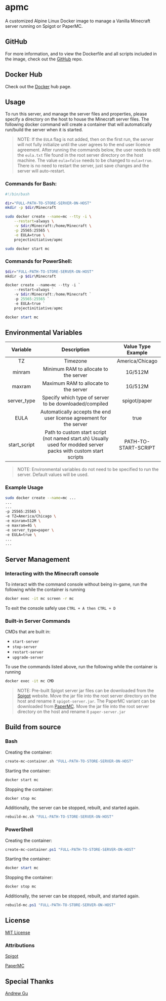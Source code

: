 # apmc
A customized Alpine Linux Docker image to manage a Vanilla Minecraft server running on Spigot or PaperMC.

## GitHub
For more information, and to view the Dockerfile and all scripts included in the image, check out the [GitHub](https://github.com/ProjectInitiative/apmc) repo.

## Docker Hub
Check out the [Docker](https://hub.docker.com/r/projectinitiative/apmc) hub page.

## Usage

To run this server, and manage the server files and properties, please specify a directory on the host to house the Minecraft server files. The following docker command will create a container that will automatically run/build the server when it is started.

> NOTE: If the `EULA` flag is not added, then on the first run, the server will not fully initialize until the user agrees to the end user licence agreement. After running the commands below, the user needs to edit the `eula.txt` file found in the root server directory on the host machine. The value `eula=false` needs to be changed to `eula=true`. There is no need to restart the server, just save changes and the server will auto-restart.

### Commands for Bash:

```bash
#!/bin/bash

dir="FULL-PATH-TO-STORE-SERVER-ON-HOST" 
mkdir -p $dir/Minecraft

sudo docker create --name=mc --tty -i \
	--restart=always \
	-v $dir/Minecraft:/home/Minecraft \
	-p 25565:25565 \
	-e EULA=true \
	projectinitiative/apmc

sudo docker start mc
```

### Commands for PowerShell:

```PowerShell
$dir="FULL-PATH-TO-STORE-SERVER-ON-HOST" 
mkdir -p $dir\Minecraft

docker create --name=mc --tty -i `
	--restart=always `
	-v $dir/Minecraft:/home/Minecraft `
	-p 25565:25565 `
	-e EULA=true `
	projectinitiative/apmc

docker start mc
```

## Environmental Variables

|   Variable   |                                                   Description                                                   |  Value Type Example  |
| :----------: | :-------------------------------------------------------------------------------------------------------------: | :------------------: |
|      TZ      |                                                    Timezone                                                     |   America/Chicago    |
|    minram    |                                      Minimum RAM to allocate to the server                                      |       1G/512M        |
|    maxram    |                                      Maximum RAM to allocate to the server                                      |       1G/512M        |
| server_type  |                             Specify which type of server to be downloaded/compiled                              |     spigot/paper     |
|     EULA     |                       Automatically accepts the end user license agreement for the server                       |         true         |
| start_script | Path to custom start script (not named start.sh) Usually used for modded server packs with custom start scripts | PATH-TO-START-SCRIPT |

> NOTE: Environmental variables do not need to be specified to run the server. Default values will be used. 

### Example Usage

```bash
sudo docker create --name=mc ...
...
...
-p 25565:25565 \
-e TZ=America/Chicago \
-e minram=512M \
-e maxram=4G \
-e server_type=paper \
-e EULA=true \
...
...
```

## Server Management

### Interacting with the Minecraft console

To interact with the command console without being in-game, run the following while the container is running

```bash 
docker exec -it mc screen -r mc 
```

To exit the console safely use `CTRL + A then CTRL + D`

### Built-in Server Commands

CMDs that are built in:
  * `start-server`
  * `stop-server`
  * `restart-server`
  * `upgrade-server`

To use the commands listed above, run the following while the container is running

```bash
docker exec -it mc CMD
```

> NOTE: Pre-built Spigot server jar files can be downloaded from the [Spigot](https://getbukkit.org/download/spigot) website. Move the jar file into the root server directory on the host and rename it `spigot-server.jar`. The PaperMC variant can be downloaded from [PaperMC](https://papermc.io/downloads). Move the jar file into the root server directory on the host and rename it `paper-server.jar`


## Build from source

### Bash

Creating the container:

```bash
create-mc-container.sh "FULL-PATH-TO-STORE-SERVER-ON-HOST"
```

Starting the container:

```bash
docker start mc
```

Stopping the container:

```bash
docker stop mc
```

Additionally, the server can be stopped, rebuilt, and started again.

```bash
rebuild-mc.sh "FULL-PATH-TO-STORE-SERVER-ON-HOST"
```

### PowerShell

Creating the container:

```PowerShell
create-mc-container.ps1 "FULL-PATH-TO-STORE-SERVER-ON-HOST"
```

Starting the container:

```PowerShell
docker start mc
```

Stopping the container:

```PowerShell
docker stop mc
```

Additionally, the server can be stopped, rebuilt, and started again.

```PowerShell
rebuild-mc.ps1 "FULL-PATH-TO-STORE-SERVER-ON-HOST"
```


## License

[MIT License](https://github.com/ProjectInitiative/apmc/blob/master/LICENSE)

### Attributions

[Spigot](https://www.spigotmc.org/wiki/public-license/)

[PaperMC](https://github.com/PaperMC/Paper/blob/ver/1.14/LICENSE.md)

## Special Thanks
[Andrew Gu](https://github.com/a-gu)